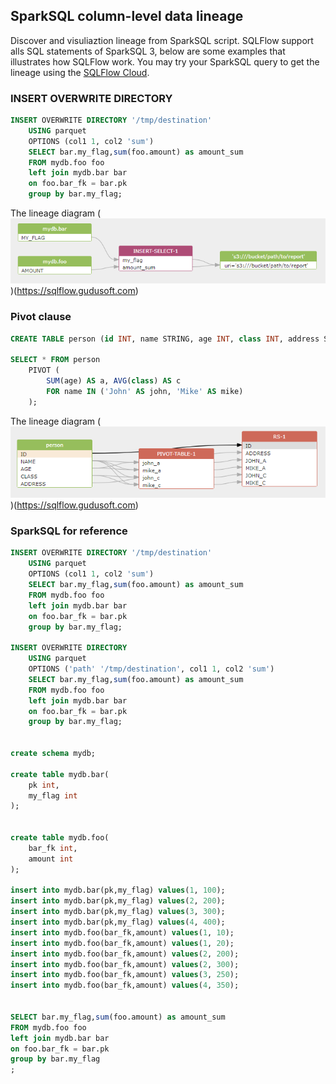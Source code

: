 ## SparkSQL column-level data lineage
Discover and visuliaztion lineage from SparkSQL script.
SQLFlow support alls SQL statements of SparkSQL 3, below are some examples that
illustrates how SQLFlow work. You may try your SparkSQL query to get the lineage
using the [SQLFlow Cloud](https://sqlflow.gudusoft.com).

### INSERT OVERWRITE DIRECTORY
```sql
INSERT OVERWRITE DIRECTORY '/tmp/destination'
    USING parquet
    OPTIONS (col1 1, col2 'sum')
    SELECT bar.my_flag,sum(foo.amount) as amount_sum 
	FROM mydb.foo foo 
	left join mydb.bar bar
	on foo.bar_fk = bar.pk
	group by bar.my_flag;
```

The lineage diagram
(![sparksql insert overwrite directory](/images/sparksql-insert-overwrite-directory.png))(https://sqlflow.gudusoft.com)


### Pivot clause
```sql
CREATE TABLE person (id INT, name STRING, age INT, class INT, address STRING);

SELECT * FROM person
    PIVOT (
        SUM(age) AS a, AVG(class) AS c
        FOR name IN ('John' AS john, 'Mike' AS mike)
    );
```

The lineage diagram
(![sparksql pivot clause](/images/sparksql-pivot-clause.png))(https://sqlflow.gudusoft.com)


### SparkSQL for reference
```sql
INSERT OVERWRITE DIRECTORY '/tmp/destination'
    USING parquet
    OPTIONS (col1 1, col2 'sum')
    SELECT bar.my_flag,sum(foo.amount) as amount_sum 
	FROM mydb.foo foo 
	left join mydb.bar bar
	on foo.bar_fk = bar.pk
	group by bar.my_flag;

INSERT OVERWRITE DIRECTORY
    USING parquet
    OPTIONS ('path' '/tmp/destination', col1 1, col2 'sum')
    SELECT bar.my_flag,sum(foo.amount) as amount_sum 
	FROM mydb.foo foo 
	left join mydb.bar bar
	on foo.bar_fk = bar.pk
	group by bar.my_flag;


create schema mydb;

create table mydb.bar(
	pk int,
	my_flag int
);
	

create table mydb.foo(
	bar_fk int,
	amount int
);

insert into mydb.bar(pk,my_flag) values(1, 100);
insert into mydb.bar(pk,my_flag) values(2, 200);
insert into mydb.bar(pk,my_flag) values(3, 300);
insert into mydb.bar(pk,my_flag) values(4, 400);
insert into mydb.foo(bar_fk,amount) values(1, 10);
insert into mydb.foo(bar_fk,amount) values(1, 20);
insert into mydb.foo(bar_fk,amount) values(2, 200);
insert into mydb.foo(bar_fk,amount) values(2, 300);
insert into mydb.foo(bar_fk,amount) values(3, 250);
insert into mydb.foo(bar_fk,amount) values(4, 350);


SELECT bar.my_flag,sum(foo.amount) as amount_sum 
FROM mydb.foo foo 
left join mydb.bar bar
on foo.bar_fk = bar.pk
group by bar.my_flag
;
```